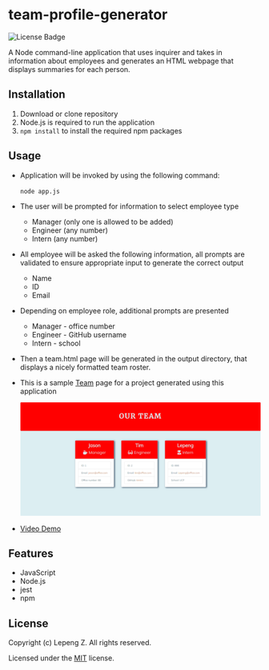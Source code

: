 # team-profile-generator
![License Badge](https://img.shields.io/github/license/goforward-z/team-profile-generator)

A Node command-line application that uses inquirer and takes in information about employees and generates an HTML webpage that displays summaries for each person.

## Installation

1. Download or clone repository
2. Node.js is required to run the application
3. `npm install` to install the required npm packages

## Usage

* Application will be invoked by using the following command:
  
  `node app.js`

* The user will be prompted for information to select employee type
  * Manager (only one is allowed to be added)
  * Engineer (any number)
  * Intern (any number)
  
* All employee will be asked the following information, all prompts are validated to ensure appropriate input to generate the correct output
  * Name
  * ID
  * Email

* Depending on employee role, additional prompts are presented
  * Manager - office number
  * Engineer - GitHub username
  * Intern - school
  
* Then a team.html page will be generated in the output directory, that displays a nicely formatted team roster.
  
* This is a sample [Team](/assets/team-profile-generator-output-team-html.png) page for a project generated using this application
  
  ![Sample Our Team Image](/assets/team-profile-generator-output-team-html.png)
  
* [Video Demo](https://drive.google.com/file/d/1APYyrvgtiY2Wsh-ZA0cGrelQjBbWz2ys/view)

## Features

* JavaScript
* Node.js
* jest
* npm

## License

  Copyright (c) Lepeng Z. All rights reserved.
  
  Licensed under the [MIT](LICENSE) license.

